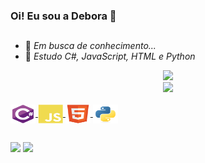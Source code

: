 ### Oi! Eu sou a Debora 👋
##

- 🌸 _Em busca de conhecimento..._
- 🌸 _Estudo C#, JavaScript, HTML e Python_

<div align="center">
  <a href="https://github.com/Debynx">
  <img height="100em" src="https://github-readme-stats.vercel.app/api?username=Debynx&show_icons=true&theme=cobalt&include_all_commits=true&count_private=true"/>
     </br>
  <img height="100em" src="https://github-readme-stats.vercel.app/api/top-langs/?username=Debynx&layout=compact&langs_count=7&theme=cobalt"/>
</div>
<div style="display: inline_block"><br>
  <img align="center" alt="Deb-Csharp" height="30" width="40" src="https://raw.githubusercontent.com/devicons/devicon/master/icons/csharp/csharp-original.svg">
 <img align="center" alt="Deb-Js" height="30" width="40" src="https://raw.githubusercontent.com/devicons/devicon/master/icons/javascript/javascript-plain.svg">
 <img align="center" alt="Deb-HTML" height="30" width="40" src="https://raw.githubusercontent.com/devicons/devicon/master/icons/html5/html5-original.svg">
   <img align="center" alt="Deb-Python" height="30" width="40" src="https://raw.githubusercontent.com/devicons/devicon/master/icons/python/python-original.svg">
  
 ##
  
  <a href = "mailto:deboraolis09@gmail.com"><img src="https://img.shields.io/badge/-Gmail-%23333?style=for-the-badge&logo=gmail&logoColor=white" target="_blank"></a>
  <a href="https://www.linkedin.com/in/debora-oliveira-santos512" target="_blank"><img src="https://img.shields.io/badge/-LinkedIn-%230077B5?style=for-the-badge&logo=linkedin&logoColor=white" target="_blank"></a> 
